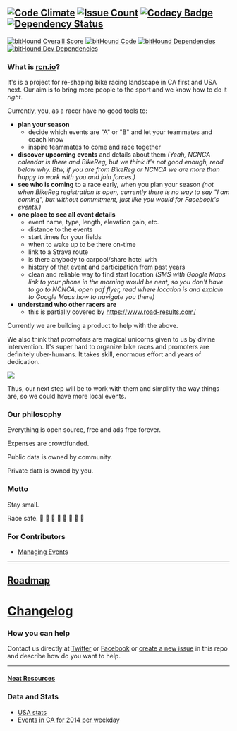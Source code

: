 [![Code Climate](https://codeclimate.com/github/Restuta/rcn.io/badges/gpa.svg)](https://codeclimate.com/github/Restuta/rcn.io) [![Issue Count](https://codeclimate.com/github/Restuta/rcn.io/badges/issue_count.svg)](https://codeclimate.com/github/Restuta/rcn.io) [![Codacy Badge](https://api.codacy.com/project/badge/grade/e71f308dcb52404abdf4d3b3e6b36c2a)](https://www.codacy.com/app/restuta8/rcn-io) [![Dependency Status](https://www.versioneye.com/user/projects/564a9dfa4e32b60016000012/badge.svg?style=flat)](https://www.versioneye.com/user/projects/564a9dfa4e32b60016000012)
--
[![bitHound Overalll Score](https://www.bithound.io/github/Restuta/rcn.io/badges/score.svg)](https://www.bithound.io/github/Restuta/rcn.io) [![bitHound Code](https://www.bithound.io/github/Restuta/rcn.io/badges/code.svg)](https://www.bithound.io/github/Restuta/rcn.io) [![bitHound Dependencies](https://www.bithound.io/github/Restuta/rcn.io/badges/dependencies.svg)](https://www.bithound.io/github/Restuta/rcn.io/master/dependencies/npm) [![bitHound Dev Dependencies](https://www.bithound.io/github/Restuta/rcn.io/badges/devDependencies.svg)](https://www.bithound.io/github/Restuta/rcn.io/master/dependencies/npm)


### What is [rcn.io](http://rcn.io)?
It's is a project for re-shaping bike racing landscape in CA first and USA next. Our aim is to bring more people to the sport and we know how to do it _right_.

Currently, you, as a racer have no good tools to:
* **plan your season**
  * decide which events are "A" or "B" and let your teammates and coach know
  * inspire teammates to come and race together
* **discover upcoming events** and details about them _(Yeah, NCNCA calendar is there and BikeReg, but we think it's not good enough, read below why. Btw, if you are from BikeReg or NCNCA we are more than happy to work with you and join forces.)_
* **see who is coming** to a race early, when you plan your season _(not when BikeReg registration is open, currently there is no way to say "I am coming", but without commitment, just like you would for Facebook's events.)_
* **one place to see all event details**
  * event name, type, length, elevation gain,  etc.
  * distance to the events
  * start times for your fields
  * when to wake up to be there on-time
  * link to a Strava route
  * is there anybody to carpool/share hotel with
  * history of that event and participation from past years
  * clean and reliable way to find start location _(SMS with Google Maps link to your phone in the morning would be neat, so you don't have to go to NCNCA, open pdf flyer, read where location is and explain to Google Maps how to navigate you there)_
* **understand who other racers are**
  * this is partially covered by https://www.road-results.com/ 

Currently we are building a product to help with the above.

We also think that _promoters_ are magical unicorns given to us by divine intervention. It's super hard to organize bike races and promoters are definitely uber-humans. It takes skill, enormous effort and years of dedication.

![](https://media0.giphy.com/media/DkwtmuLxFafVm/200.gif)


Thus, our next step will be to work with them and simplify the way things are, so we could have more local events.

### Our philosophy

Everything is open source, free and ads free forever.

Expenses are crowdfunded.

Public data is owned by community.

Private data is owned by you.

### Motto

Stay small.

Race safe. :bicyclist: :bicyclist: :bicyclist: :bicyclist: :bicyclist: :bicyclist: :bicyclist: :bicyclist:

### For Contributors
* [Managing Events](docs/managing-events.md)

---
## [Roadmap](http://rcn.productmap.co)
# [Changelog](http://changelog.rcn.io/)


### How you can help

Contact us directly at [Twitter](https://twitter.com/restuta) or [Facebook](https://www.facebook.com/anton.vynogradenko) or [create a new issue](https://github.com/Restuta/rcn.io/issues/new) in this repo and describe how do you want to help.


---

#### [Neat Resources](todo/links.md)

### Data and Stats

* [USA stats](https://docs.google.com/spreadsheets/d/1gWdb5VPyeVuQVCyz5bUIjCR7B_t7FKfSrZ2709Lu168/edit#gid=1220030557
)
* [Events in CA for 2014 per weekday](https://docs.google.com/spreadsheets/d/1KEXEXle1BXP6ZM9O9xoUePfI4GlJCW97E5uzcWjnvjY/edit#gid=1598404566)
